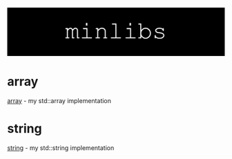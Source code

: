 ![](header.png)

# array
[array](https://github.com/nkhatsko/test/tree/master/array) - my std::array implementation

# string
[string](https://github.com/nkhatsko/test/tree/master/string) - my std::string implementation